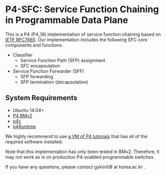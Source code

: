 # P4-SFC: Service Function Chaining in Programmable Data Plane

This is a P4 (P4_16) implementation of service function chaining based on [IETF RFC7665](https://tools.ietf.org/html/rfc7665).
Our implementation includes the following SFC core components and functions.

* Classifier
  * Service Function Path (SFP) assignment
  * SFC encapsulation
* Service Function Forwarder (SFF)
  * SFP forwarding
  * SFP termination (decapsulation)

## System Requirements
* Ubuntu 14.04+
* [P4 BMv2](https://github.com/p4lang/behavioral-model)
* [p4c](https://github.com/p4lang/p4c)
* [p4Runtime](https://github.com/p4lang/PI)

We highly recommend to use [a VM of P4 tutorials](https://github.com/p4lang/tutorials/tree/sigcomm18-final-edits) that has all of the required software installed.

Note that this implementation has only been tested in BMv2.
Therefore, it may not work as is on production P4-enabled programmable switches.

If you have any questions, please contact gykim08 at korea.ac.kr .

